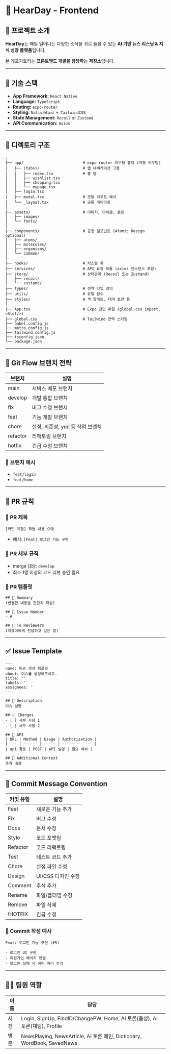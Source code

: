 # 🌳 HearDay - Frontend

## 📌 프로젝트 소개

**HearDay**는 매일 일어나는 다양한 소식을 귀로 들을 수 있는 **AI 기반 뉴스 리스닝 & 지식 성장 플랫폼**입니다. 

본 레포지토리는 **프론트엔드 개발을 담당하는 저장소**입니다.

---

## 🚀 기술 스택

- **App Framework:** `React Native`
- **Language:** `TypeScript`
- **Routing:** `expo-router`
- **Styling:** `NativeWind + TailwindCSS`
- **State Management:** `Recoil` or `Zustand`
- **API Communication:** `Axios`

---

## 📂 디렉토리 구조
```
.
├── app/                          # expo-router 라우팅 폴더 (자동 라우팅)
│   ├── (tabs)/                   # 탭 네비게이션 그룹
│   │   ├── index.tsx             # 홈 탭
│   │   ├── wishlist.tsx
│   │   ├── shopping.tsx
│   │   └── mypage.tsx
│   ├── login.tsx
│   ├── modal.tsx                 # 모달 라우트 예시
│   └── _layout.tsx               # 공통 레이아웃
│
├── assets/                       # 이미지, 아이콘, 폰트
│   ├── images/
│   └── fonts/
│
├── components/                   # 공용 컴포넌트 (Atomic Design optional)
│   ├── atoms/
│   ├── molecules/
│   ├── organisms/
│   └── common/
│
├── hooks/                        # 커스텀 훅
├── services/                     # API 요청 모듈 (axios 인스턴스 포함)
├── store/                        # 상태관리 (Recoil 또는 Zustand)
│   ├── recoil/
│   └── zustand/
├── types/                        # 전역 타입 정의
├── utils/                        # 유틸 함수
├── styles/                       # 색 팔레트, 테마 토큰 등
│
├── App.tsx                       # Expo 진입 파일 (global.css import, <Slot/>)
├── global.css                    # Tailwind 전역 스타일
├── babel.config.js
├── metro.config.js
├── tailwind.config.js
├── tsconfig.json
└── package.json

```
---

## 🌱 Git Flow 브랜치 전략

| 브랜치 | 설명 |
| --- | --- |
| main | 서비스 배포 브랜치 |
| develop | 개발 통합 브랜치 |
| fix | 버그 수정 브랜치 |
| feat | 기능 개발 브랜치 |
| chore | 설정, 의존성, yml 등 작업 브랜치 |
| refactor | 리팩토링 브랜치 |
| hotfix | 긴급 수정 브랜치 |

### 📂 브랜치 예시

- `feat/login`
- `feat/home`

---

## 🤝 PR 규칙

### 📌 PR 제목

`[커밋 유형] 작업 내용 요약`

- 예시: `[Feat] 로그인 기능 구현`

### 📌 PR 세부 규칙

- merge 대상: `develop`
- 최소 1명 이상의 코드 리뷰 승인 필요

### 📌 PR 템플릿

```
## 🪺 Summary
(변경한 내용을 간단히 작성)

## 🌱 Issue Number
- #

## 🙏 To Reviewers
(리뷰어에게 전달하고 싶은 말)
```

---

## ✅ Issue Template

```
---
name: 이슈 생성 템플릿
about: 이슈를 생성해주세요.
title: ''
labels: ''
assignees: ''
---

## 📌 Description
이슈 설명

## ✅ Changes
- [ ] 세부 사항 1
- [ ] 세부 사항 2

## 🚀 API
| URL | Method | Usage | Authorization |
| --- | ------ | ----- | ------------- |
| api 경로 | POST | API 설명 | 필요 여부 |

## 💬 Additional Context
추가 내용
```

---

## 📝 Commit Message Convention

| 커밋 유형 | 설명 |
| --- | --- |
| Feat | 새로운 기능 추가 |
| Fix | 버그 수정 |
| Docs | 문서 수정 |
| Style | 코드 포맷팅 |
| Refactor | 코드 리팩토링 |
| Test | 테스트 코드 추가 |
| Chore | 설정 파일 수정 |
| Design | UI/CSS 디자인 수정 |
| Comment | 주석 추가 |
| Rename | 파일/폴더명 수정 |
| Remove | 파일 삭제 |
| !HOTFIX | 긴급 수정 |

### 📌 Commit 작성 예시

```
Feat: 로그인 기능 구현 (#5)

- 로그인 UI 구현
- 회원가입 페이지 연결
- 로그인 실패 시 에러 처리 추가
```

---

## 👩‍💻 팀원 역할

| 이름 | 담당 |
| --- | --- |
| 서진 | Login, SignUp, FindID/ChangePW, Home, AI 토론(음성), AI 토론(채팅), Profile |
| 병훈 | NewsPlaying, NewsArticle, AI 토론 메인, Dictionary, WordBook, SavedNews |
